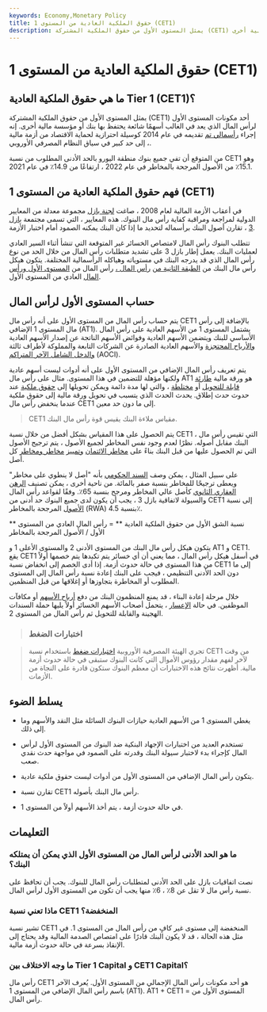 ```yaml
---
keywords: Economy,Monetary Policy
title: حقوق الملكية العادية من المستوى 1 (CET1)
description: يمثل المستوى الأول من حقوق الملكية المشتركة (CET1) أحد مكونات المستوى الأول لرأس المال والذي يتكون في الغالب من الأسهم العادية التي يحتفظ بها بنك أو مؤسسة مالية أخرى.
---
```


# حقوق الملكية العادية من المستوى 1 (CET1)
## ما هي حقوق الملكية العادية Tier 1 (CET1)؟

يمثل المستوى الأول من حقوق الملكية المشتركة (CET1) أحد مكونات المستوى الأول لرأس المال الذي يعد في الغالب أسهمًا شائعة يحتفظ بها بنك أو مؤسسة مالية أخرى. إنه إجراء [رأسمالي تم](/capital) تقديمه في عام 2014 كوسيلة احترازية لحماية الاقتصاد من أزمة مالية ، إلى حد كبير في سياق النظام المصرفي الأوروبي.

من المتوقع أن تفي جميع بنوك منطقة اليورو بالحد الأدنى المطلوب من نسبة CET1 وهو 15.1٪ من الأصول المرجحة بالمخاطر في عام 2022 ، ارتفاعًا من 14.9٪ في عام 2021.

## فهم حقوق الملكية العادية من المستوى 1 (CET1)

في أعقاب الأزمة المالية لعام 2008 ، صاغت [لجنة بازل](/baselcommittee) مجموعة معدلة من المعايير الدولية لمراجعة ومراقبة كفاية رأس مال البنوك. هذه المعايير ، التي تسمى مجتمعة [بازل 3](/basell-iii) ، تقارن أصول البنك برأسماله لتحديد ما إذا كان البنك يمكنه الصمود أمام اختبار الأزمة.

تتطلب البنوك رأس المال لامتصاص الخسائر غير المتوقعة التي تنشأ أثناء السير العادي لعمليات البنك. يعمل إطار بازل 3 على تشديد متطلبات رأس المال من خلال الحد من نوع رأس المال الذي قد يدرجه البنك في مستوياته وهياكله الرأسمالية المختلفة. يتكون هيكل رأس مال البنك من [الطبقة الثانية من](/tier2capital) [رأس المال ،](/tier2capital) رأس المال من [المستوى الأول ورأس المال](/tier1capital) العادي من المستوى الأول.

## حساب المستوى الأول لرأس المال

يتم حساب رأس المال من المستوى الأول على أنه رأس مال CET1 بالإضافة إلى رأس مال المستوى 1 الإضافي (AT1). يشتمل المستوى 1 من الأسهم العادية على رأس المال الأساسي للبنك ويتضمن الأسهم العادية وفوائض الأسهم الناتجة عن إصدار الأسهم العادية [والأرباح المحتجزة](/retainedearnings) والأسهم العادية الصادرة عن الشركات التابعة والمملوكة لأطراف ثالثة [والدخل الشامل الآخر المتراكم](/accumulatedother) (AOCI).

يتم تعريف رأس المال الإضافي من المستوى الأول على أنه أدوات ليست أسهم عادية ولكنها مؤهلة للتضمين في هذا المستوى. مثال على رأس مال AT1 هو ورقة مالية [طارئة قابلة للتحويل](/contingentconvertible) أو [مختلطة](/hybridsecurity) ، والتي لها مدة دائمة ويمكن تحويلها إلى [حقوق ملكية](/equity) عند حدوث حدث إطلاق. يحدث الحدث الذي يتسبب في تحويل ورقة مالية إلى حقوق ملكية عندما ينخفض رأس مال CET1 إلى ما دون حد معين.

> CET1 مقياس ملاءة البنك يقيس قوة رأس مال البنك.

>

يتم الحصول على هذا المقياس بشكل أفضل من خلال نسبة CET1 ، التي تقيس رأس مال البنك مقابل أصوله. نظرًا لعدم وجود نفس المخاطر لجميع الأصول ، يتم ترجيح الأصول التي تم الحصول عليها من قبل البنك بناءً على [مخاطر الائتمان](/creditrisk) [وتمييز](/marketrisk) [مخاطر ومخاطر](/marketrisk) كل أصل.

على سبيل المثال ، يمكن وصف [السند الحكومي](/government-bond) بأنه "أصل لا ينطوي على مخاطر" ويعطى ترجيحًا للمخاطر بنسبة صفر بالمائة. من ناحية أخرى ، يمكن تصنيف [الرهن العقاري الثانوي](/subprime_mortgage) كأصل عالي المخاطر ومرجح بنسبة 65٪. وفقًا لقواعد رأس المال والسيولة لاتفاقية بازل 3 ، يجب أن يكون لدى جميع البنوك حد أدنى من CET1 إلى نسبة [الأصول](/riskweightedassets) المرجحة بالمخاطر (RWA) بنسبة 4.5٪.

** نسبة الشق الأول من حقوق الملكية العادية ** = رأس المال العادي من المستوى الأول / الأصول المرجحة بالمخاطر

يتكون هيكل رأس مال البنك من المستوى الأدنى 2 والمستوى الأعلى 1 و AT1 و CET1. يقع CET1 في أسفل هيكل رأس المال ، مما يعني أن أي خسائر يتم تكبدها يتم خصمها أولاً من هذا المستوى في حالة حدوث أزمة. إذا أدى الخصم إلى انخفاض نسبة CET1 إلى ما دون الحد الأدنى التنظيمي ، فيجب على البنك إعادة نسبة رأس المال إلى المستوى المطلوب أو المخاطرة بتجاوزها أو إغلاقها من قبل المنظمين.

خلال مرحلة إعادة البناء ، قد يمنع المنظمون البنك من دفع [أرباح الأسهم](/dividend) أو مكافآت الموظفين. في حالة [الإعسار](/insolvency) ، يتحمل أصحاب الأسهم الخسائر أولاً يليها حملة السندات الهجينة والقابلة للتحويل ثم رأس المال من المستوى 2.

> ### اختبارات الضغط

> تجري الهيئة المصرفية الأوروبية [اختبارات ضغط](/bank-stress-test) باستخدام نسبة CET1 من وقت لآخر لفهم مقدار رؤوس الأموال التي كانت البنوك ستبقى في حالة حدوث أزمة مالية. أظهرت نتائج هذه الاختبارات أن معظم البنوك ستكون قادرة على النجاة من الأزمات.

>

## يسلط الضوء

- يغطي المستوى 1 من الأسهم العادية حيازات البنوك السائلة مثل النقد والأسهم وما إلى ذلك.

- تستخدم العديد من اختبارات الإجهاد البنكية ضد البنوك من المستوى الأول لرأس المال كإجراء بدء لاختبار سيولة البنك وقدرته على الصمود في مواجهة حدث نقدي صعب.

- يتكون رأس المال الإضافي من المستوى الأول من أدوات ليست حقوق ملكية عادية.

- تقارن نسبة CET1 رأس مال البنك بأصوله.

- في حالة حدوث أزمة ، يتم أخذ الأسهم أولاً من المستوى 1.

## التعليمات

### ما هو الحد الأدنى لرأس المال من المستوى الأول الذي يمكن أن يمتلكه البنك؟

نصت اتفاقيات بازل على الحد الأدنى لمتطلبات رأس المال للبنوك. يجب أن تحافظ على نسبة رأس مال لا تقل عن 8٪ ، 6٪ منها يجب أن تكون من المستوى الأول لرأس المال.

### ماذا تعني نسبة CET1 المنخفضة؟

تشير نسبة CET1 المنخفضة إلى مستوى غير كافٍ من رأس المال من المستوى 1. في مثل هذه الحالة ، قد لا يكون البنك قادرًا على امتصاص الصدمة المالية وقد يحتاج إلى الإنقاذ بسرعة في حالة حدوث أزمة مالية.

### ما وجه الاختلاف بين Tier 1 Capital و CET1 Capital؟

رأس مال CET1 هو أحد مكونات رأس المال الإجمالي من المستوى الأول. يُعرف الآخر باسم رأس المال الإضافي من المستوى 1 (AT1). AT1 + CET1 = المستوى الأول من رأس المال.

